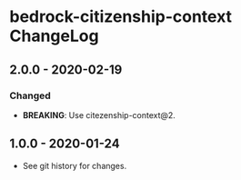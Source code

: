 # bedrock-citizenship-context ChangeLog

## 2.0.0 - 2020-02-19

### Changed
- **BREAKING**: Use citezenship-context@2.

## 1.0.0 - 2020-01-24

- See git history for changes.
